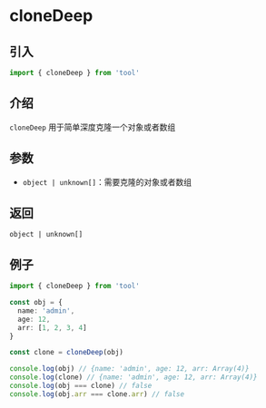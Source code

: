 # cloneDeep

## 引入

```ts
import { cloneDeep } from 'tool'
```

## 介绍

`cloneDeep` 用于简单深度克隆一个对象或者数组

## 参数

- `object | unknown[]`：需要克隆的对象或者数组

## 返回

`object | unknown[]`

## 例子

```ts
import { cloneDeep } from 'tool'

const obj = {
  name: 'admin',
  age: 12,
  arr: [1, 2, 3, 4]
}

const clone = cloneDeep(obj)

console.log(obj) // {name: 'admin', age: 12, arr: Array(4)}
console.log(clone) // {name: 'admin', age: 12, arr: Array(4)}
console.log(obj === clone) // false
console.log(obj.arr === clone.arr) // false
```
